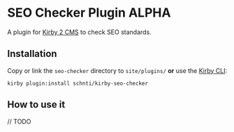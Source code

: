 # SEO Checker Plugin ALPHA

A plugin for [Kirby 2 CMS](http://getkirby.com) to check SEO standards.

## Installation

Copy or link the `seo-checker` directory to `site/plugins/` **or** use the [Kirby CLI](https://github.com/getkirby/cli):

```
kirby plugin:install schnti/kirby-seo-checker
```

## How to use it

// TODO
